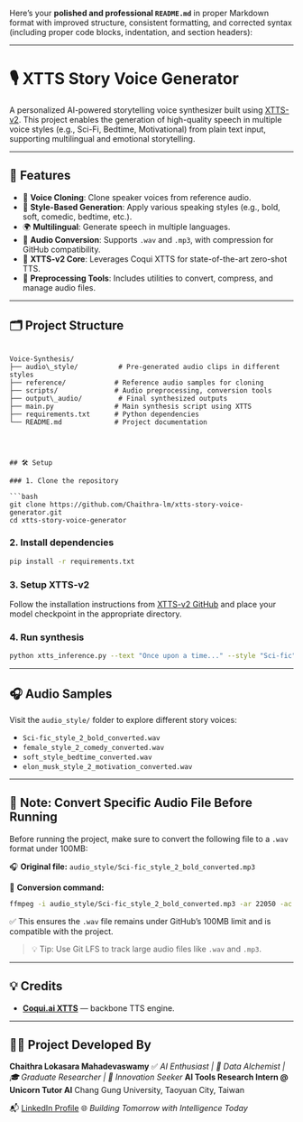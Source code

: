 Here’s your **polished and professional `README.md`** in proper Markdown format with improved structure, consistent formatting, and corrected syntax (including proper code blocks, indentation, and section headers):

---


# 🎙️ XTTS Story Voice Generator

A personalized AI-powered storytelling voice synthesizer built using [XTTS-v2](https://github.com/coqui-ai/TTS). This project enables the generation of high-quality speech in multiple voice styles (e.g., Sci-Fi, Bedtime, Motivational) from plain text input, supporting multilingual and emotional storytelling.

---

## 🚀 Features

- 🎤 **Voice Cloning**: Clone speaker voices from reference audio.
- 🌈 **Style-Based Generation**: Apply various speaking styles (e.g., bold, soft, comedic, bedtime, etc.).
- 🌍 **Multilingual**: Generate speech in multiple languages.
- 🔄 **Audio Conversion**: Supports `.wav` and `.mp3`, with compression for GitHub compatibility.
- 🧠 **XTTS-v2 Core**: Leverages Coqui XTTS for state-of-the-art zero-shot TTS.
- 🔧 **Preprocessing Tools**: Includes utilities to convert, compress, and manage audio files.

---

## 🗂️ Project Structure

```

Voice-Synthesis/
├── audio\_style/          # Pre-generated audio clips in different styles
├── reference/            # Reference audio samples for cloning
├── scripts/              # Audio preprocessing, conversion tools
├── output\_audio/         # Final synthesized outputs
├── main.py               # Main synthesis script using XTTS
├── requirements.txt      # Python dependencies
└── README.md             # Project documentation




## 🛠️ Setup

### 1. Clone the repository

```bash
git clone https://github.com/Chaithra-lm/xtts-story-voice-generator.git
cd xtts-story-voice-generator
````

### 2. Install dependencies

```bash
pip install -r requirements.txt
```

### 3. Setup XTTS-v2

Follow the installation instructions from [XTTS-v2 GitHub](https://github.com/coqui-ai/TTS) and place your model checkpoint in the appropriate directory.

### 4. Run synthesis

```bash
python xtts_inference.py --text "Once upon a time..." --style "Sci-fic" --language "en"
```

---

## 🎧 Audio Samples

Visit the `audio_style/` folder to explore different story voices:

* `Sci-fic_style_2_bold_converted.wav`
* `female_style_2_comedy_converted.wav`
* `soft_style_bedtime_converted.wav`
* `elon_musk_style_2_motivation_converted.wav`

---

## 📝 Note: Convert Specific Audio File Before Running

Before running the project, make sure to convert the following file to a `.wav` format under 100MB:

🎧 **Original file:** `audio_style/Sci-fic_style_2_bold_converted.mp3`

🔄 **Conversion command:**

```bash
ffmpeg -i audio_style/Sci-fic_style_2_bold_converted.mp3 -ar 22050 -ac 1 -sample_fmt s16 audio_style/Sci-fic_style_2_bold_converted.wav
```

✅ This ensures the `.wav` file remains under GitHub’s 100MB limit and is compatible with the project.

> 💡 Tip: Use Git LFS to track large audio files like `.wav` and `.mp3`.

---

## 💡 Credits

* **[Coqui.ai XTTS](https://github.com/coqui-ai/TTS)** — backbone TTS engine.

---

## 👩‍💻 Project Developed By

**Chaithra Lokasara Mahadevaswamy** ✅
*AI Enthusiast | 🧠 Data Alchemist | 🎓 Graduate Researcher | 🚀 Innovation Seeker*
**AI Tools Research Intern @ Unicorn Tutor AI**
Chang Gung University, Taoyuan City, Taiwan

📬 [LinkedIn Profile](https://www.linkedin.com/in/chaithra-lokasara-mahadevaswamy-5bb076214/)
🌐 *Building Tomorrow with Intelligence Today*


